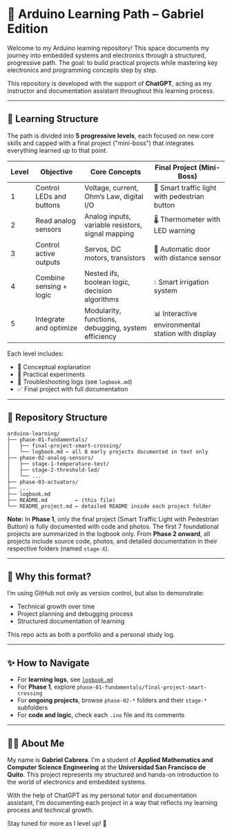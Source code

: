 # 🧭 Arduino Learning Path – Gabriel Edition

Welcome to my Arduino learning repository! This space documents my journey into embedded systems and electronics through a structured, progressive path. The goal: to build practical projects while mastering key electronics and programming concepts step by step.

This repository is developed with the support of **ChatGPT**, acting as my instructor and documentation assistant throughout this learning process.

---

## 📘 Learning Structure
The path is divided into **5 progressive levels**, each focused on new core skills and capped with a final project ("mini-boss") that integrates everything learned up to that point.

| Level | Objective                   | Core Concepts                                         | Final Project (Mini-Boss)                     |
|-------|-----------------------------|--------------------------------------------------------|-----------------------------------------------|
| 1     | Control LEDs and buttons    | Voltage, current, Ohm’s Law, digital I/O               | 🚦 Smart traffic light with pedestrian button  |
| 2     | Read analog sensors         | Analog inputs, variable resistors, signal mapping      | 🌡️ Thermometer with LED warning                |
| 3     | Control active outputs      | Servos, DC motors, transistors                         | 🚪 Automatic door with distance sensor         |
| 4     | Combine sensing + logic     | Nested ifs, boolean logic, decision algorithms         | 💧 Smart irrigation system                     |
| 5     | Integrate and optimize      | Modularity, functions, debugging, system efficiency    | 📊 Interactive environmental station with display |

Each level includes:
- 🎯 Conceptual explanation
- 🧪 Practical experiments
- 🧠 Troubleshooting logs (see `logbook.md`)
- ✅ Final project with full documentation

---

## 📁 Repository Structure

```plaintext
arduino-learning/
├── phase-01-fundamentals/
│   ├── final-project-smart-crossing/
│   └── logbook.md ← all 8 early projects documented in text only
├── phase-02-analog-sensors/
│   ├── stage-1-temperature-test/
│   ├── stage-2-threshold-led/
│   └── ...
├── phase-03-actuators/
├── ...
├── logbook.md
├── README.md         ← (this file)
└── README_project.md ← detailed README inside each project folder
```

**Note:** In **Phase 1**, only the final project (Smart Traffic Light with Pedestrian Button) is fully documented with code and photos. The first 7 foundational projects are summarized in the logbook only. From **Phase 2 onward**, all projects include source code, photos, and detailed documentation in their respective folders (named `stage-X`).

---

## 🧠 Why this format?
I’m using GitHub not only as version control, but also to demonstrate:
- Technical growth over time
- Project planning and debugging process
- Structured documentation of learning

This repo acts as both a portfolio and a personal study log.

---

## ✨ How to Navigate
- For **learning logs**, see [`logbook.md`](./logbook.md)
- For **Phase 1**, explore `phase-01-fundamentals/final-project-smart-crossing`
- For **ongoing projects**, browse `phase-02-*` folders and their `stage-*` subfolders
- For **code and logic**, check each `.ino` file and its comments

---

## 👨‍💻 About Me
My name is **Gabriel Cabrera**. I'm a student of **Applied Mathematics and Computer Science Engineering** at the **Universidad San Francisco de Quito**. This project represents my structured and hands-on introduction to the world of electronics and embedded systems.

With the help of ChatGPT as my personal tutor and documentation assistant, I'm documenting each project in a way that reflects my learning process and technical growth.

Stay tuned for more as I level up! 🚀

